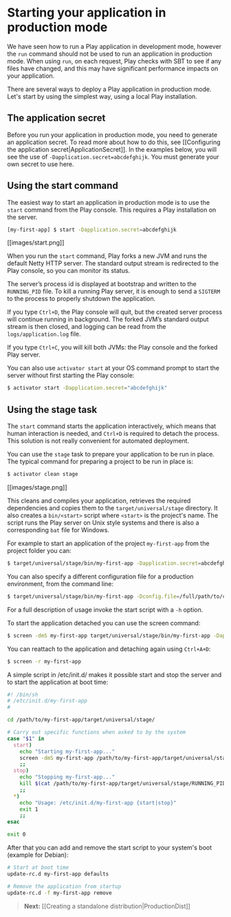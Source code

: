 <!--- Copyright (C) 2009-2013 Typesafe Inc. <http://www.typesafe.com> -->
# Starting your application in production mode

We have seen how to run a Play application in development mode, however the `run` command should not be used to run an application in production mode.  When using `run`, on each request, Play checks with SBT to see if any files have changed, and this may have significant performance impacts on your application.

There are several ways to deploy a Play application in production mode. Let's start by using the simplest way, using a local Play installation.

## The application secret

Before you run your application in production mode, you need to generate an application secret.  To read more about how to do this, see [[Configuring the application secret|ApplicationSecret]].  In the examples below, you will see the use of `-Dapplication.secret=abcdefghijk`.  You must generate your own secret to use here.

## Using the start command

The easiest way to start an application in production mode is to use the `start` command from the Play console. This requires a Play installation on the server.

```bash
[my-first-app] $ start -Dapplication.secret=abcdefghijk
```


[[images/start.png]]

When you run the `start` command, Play forks a new JVM and runs the default Netty HTTP server. The standard output stream is redirected to the Play console, so you can monitor its status.

The server’s process id is displayed at bootstrap and written to the `RUNNING_PID` file. To kill a running Play server, it is enough to send a `SIGTERM` to the process to properly shutdown the application.

If you type `Ctrl+D`, the Play console will quit, but the created server process will continue running in background. The forked JVM’s standard output stream is then closed, and logging can be read from the `logs/application.log` file.

If you type `Ctrl+C`, you will kill both JVMs: the Play console and the forked Play server. 

You can also use `activator start` at your OS command prompt to start the server without first starting the Play console:

```bash
$ activator start -Dapplication.secret="abcdefghijk"
```

## Using the stage task

The `start` command starts the application interactively, which means that human interaction is needed, and `Ctrl+D` is required to detach the process. This solution is not really convenient for automated deployment.

You can use the `stage` task to prepare your application to be run in place. The typical command for preparing a project to be run in place is:

```bash
$ activator clean stage
```
[[images/stage.png]]

This cleans and compiles your application, retrieves the required dependencies and copies them to the `target/universal/stage` directory. It also creates a `bin/<start>` script where `<start>` is the project's name. The script runs the Play server on Unix style systems and there is also a corresponding `bat` file for Windows.

For example to start an application of the project `my-first-app` from the project folder you can:

```bash
$ target/universal/stage/bin/my-first-app -Dapplication.secret=abcdefghijk
```

You can also specify a different configuration file for a production environment, from the command line:

```bash
$ target/universal/stage/bin/my-first-app -Dconfig.file=/full/path/to/conf/application-prod.conf
```

For a full description of usage invoke the start script with a `-h` option.

To start the application detached you can use the screen command:

```bash
$ screen -dmS my-first-app target/universal/stage/bin/my-first-app -Dapplication.secret=abcdefghijk
```
You can reattach to the application and detaching again using `Ctrl+A+D`:

```bash
$ screen -r my-first-app
```

A simple script in /etc/init.d/ makes it possible start and stop the server and to start the application at boot time:

```bash
#! /bin/sh
# /etc/init.d/my-first-app
#

cd /path/to/my-first-app/target/universal/stage/

# Carry out specific functions when asked to by the system
case "$1" in
  start)
    echo "Starting my-first-app..."
    screen -dmS my-first-app /path/to/my-first-app/target/universal/stage/bin/my-first-app
    ;;
  stop)
    echo "Stopping my-first-app..."
    kill $(cat /path/to/my-first-app/target/universal/stage/RUNNING_PID)
    ;;
  *)
    echo "Usage: /etc/init.d/my-first-app {start|stop}"
    exit 1
    ;;
esac

exit 0

```

After that you can add and remove the start script to your system's boot (example for Debian):

```bash
# Start at boot time
update-rc.d my-first-app defaults

# Remove the application from startup
update-rc.d -f my-first-app remove

```


> **Next:** [[Creating a standalone distribution|ProductionDist]]
